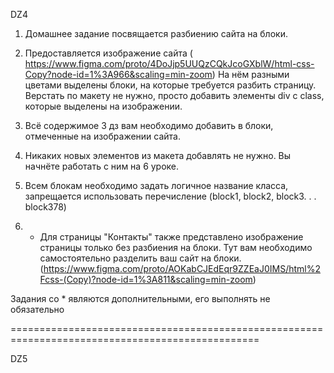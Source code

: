 DZ4

1. Домашнее задание посвящается разбиению сайта на блоки.

2. Предоставляется изображение сайта ( https://www.figma.com/proto/4DoJjp5UUQzCQkJcoGXblW/html-css-Copy?node-id=1%3A966&scaling=min-zoom) На нём разными цветами выделены блоки, на которые требуется разбить страницу. Верстать по макету не нужно, просто добавить элементы div c class, которые выделены на изображении.

3. Всё содержимое 3 дз вам необходимо добавить в блоки, отмеченные на изображении сайта.

4. Никаких новых элементов из макета добавлять не нужно. Вы начнёте работать с ним на 6 уроке.

5. Всем блокам необходимо задать логичное название класса, запрещается использовать перечисление (block1, block2, block3. . . block378)

6. * Для страницы "Контакты" также представлено изображение страницы только без разбиения на блоки. Тут вам необходимо самостоятельно разделить ваш сайт на блоки. (https://www.figma.com/proto/AOKabCJEdEqr9ZZEaJ0IMS/html%2Fcss-(Copy)?node-id=1%3A811&scaling=min-zoom)

Задания со * являются дополнительными, его выполнять не обязательно


=================================================================================================

DZ5
